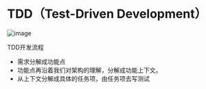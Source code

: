 # TDD（Test-Driven Development）

![image](https://user-images.githubusercontent.com/3055810/194758905-77502430-f68e-470f-8d6d-302594581eb6.png)

TDD开发流程
- 需求分解成功能点
- 功能点再沿着我们对架构的理解，分解成功能上下文。
- 从上下文分解成具体的任务项，由任务项去写测试


